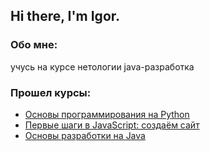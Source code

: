 ## Hi there, I'm Igor.

### Обо мне:
учусь на курсе нетологии java-разработка

### Прошел курсы:
- [Основы программирования на Python](https://github.com/igorivanovo/igorivanovo/files/11469570/certificate.pdf)
- [Первые шаги в JavaScript: создаём сайт](https://github.com/igorivanovo/igorivanovo/files/11469573/certificate.2.pdf)
- [Основы разработки на Java](https://github.com/igorivanovo/igorivanovo/files/11469575/certificate.1.pdf)
